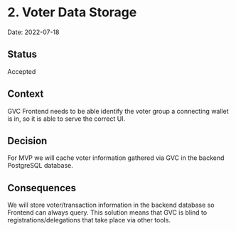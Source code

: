 # 2. Voter Data Storage

Date: 2022-07-18

## Status

Accepted

## Context

GVC Frontend needs to be able identify the voter group a connecting wallet is in, so it is able to serve the correct UI.

## Decision

For MVP we will cache voter information gathered via GVC in the backend PostgreSQL database.

## Consequences

We will store voter/transaction information in the backend database so Frontend can always query. This solution means that GVC is blind to registrations/delegations that take place via other tools.